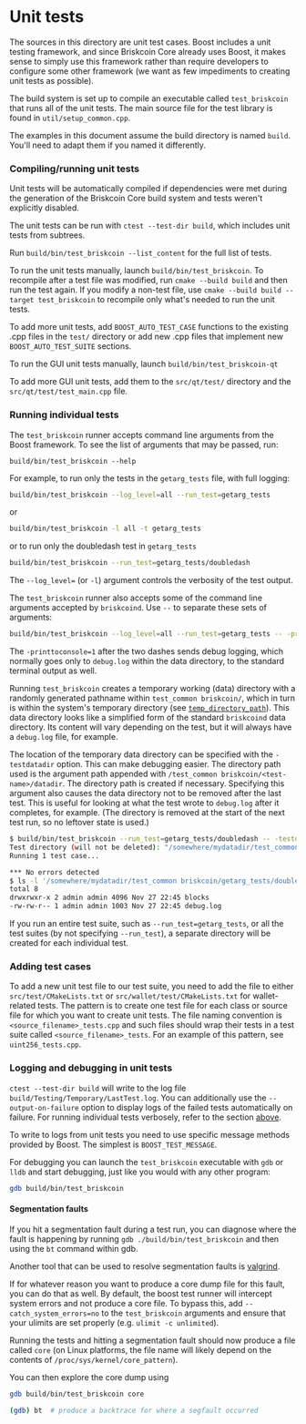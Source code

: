 # Unit tests

The sources in this directory are unit test cases. Boost includes a
unit testing framework, and since Briskcoin Core already uses Boost, it makes
sense to simply use this framework rather than require developers to
configure some other framework (we want as few impediments to creating
unit tests as possible).

The build system is set up to compile an executable called `test_briskcoin`
that runs all of the unit tests. The main source file for the test library is found in
`util/setup_common.cpp`.

The examples in this document assume the build directory is named
`build`. You'll need to adapt them if you named it differently.

### Compiling/running unit tests

Unit tests will be automatically compiled if dependencies were met
during the generation of the Briskcoin Core build system
and tests weren't explicitly disabled.

The unit tests can be run with `ctest --test-dir build`, which includes unit
tests from subtrees.

Run `build/bin/test_briskcoin --list_content` for the full list of tests.

To run the unit tests manually, launch `build/bin/test_briskcoin`. To recompile
after a test file was modified, run `cmake --build build` and then run the test again. If you
modify a non-test file, use `cmake --build build --target test_briskcoin` to recompile only what's needed
to run the unit tests.

To add more unit tests, add `BOOST_AUTO_TEST_CASE` functions to the existing
.cpp files in the `test/` directory or add new .cpp files that
implement new `BOOST_AUTO_TEST_SUITE` sections.

To run the GUI unit tests manually, launch `build/bin/test_briskcoin-qt`

To add more GUI unit tests, add them to the `src/qt/test/` directory and
the `src/qt/test/test_main.cpp` file.

### Running individual tests

The `test_briskcoin` runner accepts command line arguments from the Boost
framework. To see the list of arguments that may be passed, run:

```
build/bin/test_briskcoin --help
```

For example, to run only the tests in the `getarg_tests` file, with full logging:

```bash
build/bin/test_briskcoin --log_level=all --run_test=getarg_tests
```

or

```bash
build/bin/test_briskcoin -l all -t getarg_tests
```

or to run only the doubledash test in `getarg_tests`

```bash
build/bin/test_briskcoin --run_test=getarg_tests/doubledash
```

The `--log_level=` (or `-l`) argument controls the verbosity of the test output.

The `test_briskcoin` runner also accepts some of the command line arguments accepted by
`briskcoind`. Use `--` to separate these sets of arguments:

```bash
build/bin/test_briskcoin --log_level=all --run_test=getarg_tests -- -printtoconsole=1
```

The `-printtoconsole=1` after the two dashes sends debug logging, which
normally goes only to `debug.log` within the data directory, to the
standard terminal output as well.

Running `test_briskcoin` creates a temporary working (data) directory with a randomly
generated pathname within `test_common briskcoin/`, which in turn is within
the system's temporary directory (see
[`temp_directory_path`](https://en.cppreference.com/w/cpp/filesystem/temp_directory_path)).
This data directory looks like a simplified form of the standard `briskcoind` data
directory. Its content will vary depending on the test, but it will always
have a `debug.log` file, for example.

The location of the temporary data directory can be specified with the
`-testdatadir` option. This can make debugging easier. The directory
path used is the argument path appended with
`/test_common briskcoin/<test-name>/datadir`.
The directory path is created if necessary.
Specifying this argument also causes the data directory
not to be removed after the last test. This is useful for looking at
what the test wrote to `debug.log` after it completes, for example.
(The directory is removed at the start of the next test run,
so no leftover state is used.)

```bash
$ build/bin/test_briskcoin --run_test=getarg_tests/doubledash -- -testdatadir=/somewhere/mydatadir
Test directory (will not be deleted): "/somewhere/mydatadir/test_common briskcoin/getarg_tests/doubledash/datadir"
Running 1 test case...

*** No errors detected
$ ls -l '/somewhere/mydatadir/test_common briskcoin/getarg_tests/doubledash/datadir'
total 8
drwxrwxr-x 2 admin admin 4096 Nov 27 22:45 blocks
-rw-rw-r-- 1 admin admin 1003 Nov 27 22:45 debug.log
```

If you run an entire test suite, such as `--run_test=getarg_tests`, or all the test suites
(by not specifying `--run_test`), a separate directory
will be created for each individual test.

### Adding test cases

To add a new unit test file to our test suite, you need
to add the file to either `src/test/CMakeLists.txt` or
`src/wallet/test/CMakeLists.txt` for wallet-related tests. The pattern is to create
one test file for each class or source file for which you want to create
unit tests. The file naming convention is `<source_filename>_tests.cpp`
and such files should wrap their tests in a test suite
called `<source_filename>_tests`. For an example of this pattern,
see `uint256_tests.cpp`.

### Logging and debugging in unit tests

`ctest --test-dir build` will write to the log file `build/Testing/Temporary/LastTest.log`. You can
additionally use the `--output-on-failure` option to display logs of the failed tests automatically
on failure. For running individual tests verbosely, refer to the section
[above](#running-individual-tests).

To write to logs from unit tests you need to use specific message methods
provided by Boost. The simplest is `BOOST_TEST_MESSAGE`.

For debugging you can launch the `test_briskcoin` executable with `gdb` or `lldb` and
start debugging, just like you would with any other program:

```bash
gdb build/bin/test_briskcoin
```

#### Segmentation faults

If you hit a segmentation fault during a test run, you can diagnose where the fault
is happening by running `gdb ./build/bin/test_briskcoin` and then using the `bt` command
within gdb.

Another tool that can be used to resolve segmentation faults is
[valgrind](https://valgrind.org/).

If for whatever reason you want to produce a core dump file for this fault, you can do
that as well. By default, the boost test runner will intercept system errors and not
produce a core file. To bypass this, add `--catch_system_errors=no` to the
`test_briskcoin` arguments and ensure that your ulimits are set properly (e.g. `ulimit -c
unlimited`).

Running the tests and hitting a segmentation fault should now produce a file called `core`
(on Linux platforms, the file name will likely depend on the contents of
`/proc/sys/kernel/core_pattern`).

You can then explore the core dump using
```bash
gdb build/bin/test_briskcoin core

(gdb) bt  # produce a backtrace for where a segfault occurred
```
